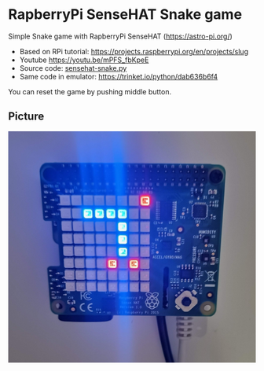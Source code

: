 # RapberryPi SenseHAT Snake game

Simple Snake game with RapberryPi SenseHAT (https://astro-pi.org/)
* Based on RPi tutorial: https://projects.raspberrypi.org/en/projects/slug
* Youtube https://youtu.be/mPFS_fbKpeE
* Source code: [sensehat-snake.py](sensehat-snake.py)
* Same code in emulator: https://trinket.io/python/dab636b6f4

You can reset the game by pushing middle button.

## Picture

![SenseHAT Snake](docs/sensehat-snake-01.jpg)
